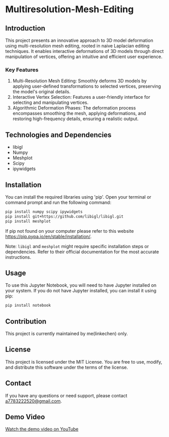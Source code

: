 # Multiresolution-Mesh-Editing
## Introduction
This project presents an innovative approach to 3D model deformation using multi-resolution mesh editing, rooted in naive Laplacian editing techniques. It enables interactive deformations of 3D models through direct manipulation of vertices, offering an intuitive and efficient user experience.
### Key Features
1. Multi-Resolution Mesh Editing: Smoothly deforms 3D models by applying user-defined transformations to selected vertices, preserving the model's original details.
2. Interactive Vertex Selection: Features a user-friendly interface for selecting and manipulating vertices.
3. Algorithmic Deformation Phases: The deformation process encompasses smoothing the mesh, applying deformations, and restoring high-frequency details, ensuring a realistic output.
## Technologies and Dependencies
* libigl
* Numpy
* Meshplot
* Scipy
* ipywidgets
## Installation
You can install the required libraries using 'pip'. Open your terminal or command prompt and run the following command:
```bash
pip install numpy scipy ipywidgets
pip install git+https://github.com/libigl/libigl.git
pip install meshplot
```
 If pip not found on your computer please refer to this website https://pip.pypa.io/en/stable/installation/.
 
Note: `libigl` and `meshplot` might require specific installation steps or dependencies. Refer to their official documentation for the most accurate instructions.
## Usage
To use this Jupyter Notebook, you will need to have Jupyter installed on your system. If you do not have Jupyter installed, you can install it using pip:

```bash
pip install notebook
```
## Contribution
This project is currently maintained by me(linkechen) only.
## License
This project is licensed under the MIT License. You are free to use, modify, and distribute this software under the terms of the license.
## Contact
If you have any questions or need support, please contact a7783222520@gmail.com.
## Demo Video
[Watch the demo video on YouTube](https://youtu.be/AwXa2PB9e5A)
